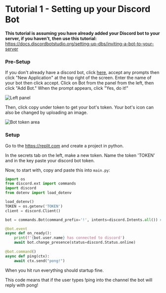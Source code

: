 # Tutorial 1 - Setting up your Discord Bot
**This tutorial is assuming you have already added your Discord bot to your server, if you haven't, then use this tutorial:** https://docs.discordbotstudio.org/setting-up-dbs/inviting-a-bot-to-your-server

### Pre-Setup

If you don't already have a discord bot, click [here](https://discordapp.com/developers/), accept any prompts then click "New Application" at the top right of the screen.  Enter the name of your bot then click accept.  Click on Bot from the panel from the left, then click "Add Bot."  When the prompt appears, click "Yes, do it!" 

![Left panel](https://i.imgur.com/hECJYWK.png)

Then, click copy under token to get your bot's token. Your bot's icon can also be changed by uploading an image.

![Bot token area](https://i.imgur.com/da0ktMC.png)

### Setup

Go to the https://replit.com and create a project in python.

In the secrets tab on the left, make a new token. Name the token 'TOKEN' and in the key paste your discord bot token.

Now, to start with, copy and paste this into `main.py`:

```python
import os
from discord.ext import commands
import discord
from dotenv import load_dotenv

load_dotenv()
TOKEN = os.getenv('TOKEN')
client = discord.Client()

bot = commands.Bot(command_prefix='!', intents=discord.Intents.all()) #You can change the prefix to your desired one here

@bot.event
async def on_ready():
    print(f'{bot.user.name} has connected to discord')
    await bot.change_presence(status=discord.Status.online)
    
@bot.command()
async def ping(ctx):
    await ctx.send("pong!")
```

When you hit run everything should startup fine.

This code means that if the user types !ping into the channel the bot will reply with pong!
